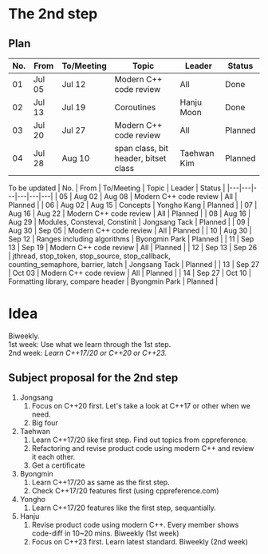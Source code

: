 # The 2nd step

## Plan
| No. | From | To/Meeting | Topic | Leader | Status |
|---|---|---|---|---|---|
| 01 | Jul 05 | Jul 12 | Modern C++ code review | All | Done |
| 02 | Jul 13 | Jul 19 | Coroutines | Hanju Moon | Done |
| 03 | Jul 20 | Jul 27 | Modern C++ code review | All | Planned |
| 04 | Jul 28 | Aug 10 | span class, bit header, bitset class | Taehwan Kim | Planned |

To be updated
| No. | From | To/Meeting | Topic | Leader | Status |
|---|---|---|---|---|---|
| 05 | Aug 02 | Aug 08 | Modern C++ code review | All | Planned |
| 06 | Aug 02 | Aug 15 | Concepts | Yongho Kang | Planned |
| 07 | Aug 16 | Aug 22 | Modern C++ code review | All | Planned |
| 08 | Aug 16 | Aug 29 | Modules, Consteval, Constinit | Jongsang Tack | Planned |
| 09 | Aug 30 | Sep 05 | Modern C++ code review | All | Planned |
| 10 | Aug 30 | Sep 12 | Ranges including algorithms | Byongmin Park | Planned |
| 11 | Sep 13 | Sep 19 | Modern C++ code review | All | Planned |
| 12 | Sep 13 | Sep 26 | jthread, stop_token, stop_source, stop_callback,<br>counting_semaphore, barrier, latch | Jongsang Tack | Planned |
| 13 | Sep 27 | Oct 03 | Modern C++ code review | All | Planned |
| 14 | Sep 27 | Oct 10 | Formatting library, compare header | Byongmin Park | Planned |

# Idea

Biweekly.  
1st week: Use what we learn through the 1st step.  
2nd week: _Learn C++17/20 or C++20 or C++23._

## Subject proposal for the 2nd step
1. Jongsang
   1. Focus on C++20 first. Let's take a look at C++17 or other when we need.
   1. Big four
1. Taehwan
   1. Learn C++17/20 like first step. Find out topics from cppreference.
   1. Refactoring and revise product code using modern C++ and review it each other.
   1. Get a certificate
1. Byongmin
   1. Learn C++17/20 as same as the first step.
   1. Check C++17/20 features first (using cppreference.com)
1. Yongho
   1. Learn C++17/20 features like the first step, sequantially.
1. Hanju
   1. Revise product code using modern C++. Every member shows code-diff in 10~20 mins. Biweekly (1st week)
   1. Focus on C++23 first. Learn latest standard. Biweekly (2nd week)
